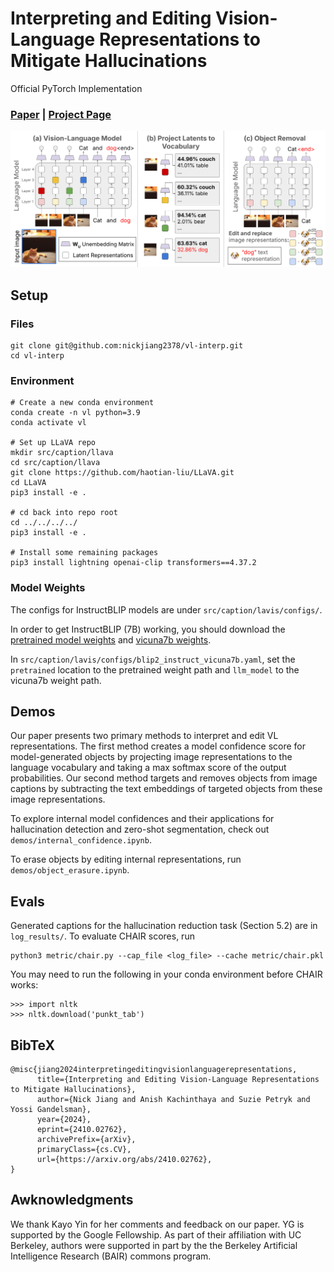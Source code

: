# Interpreting and Editing Vision-Language Representations to Mitigate Hallucinations
Official PyTorch Implementation

### [Paper](https://arxiv.org/pdf/2410.02762) | [Project Page](https://anishk23733.github.io/vl-interp/)

![Teaser](images/teaser.png)

## Setup

### Files
```
git clone git@github.com:nickjiang2378/vl-interp.git
cd vl-interp
```

### Environment

```
# Create a new conda environment
conda create -n vl python=3.9
conda activate vl

# Set up LLaVA repo
mkdir src/caption/llava
cd src/caption/llava
git clone https://github.com/haotian-liu/LLaVA.git
cd LLaVA
pip3 install -e .

# cd back into repo root
cd ../../../../
pip3 install -e .

# Install some remaining packages
pip3 install lightning openai-clip transformers==4.37.2
```

### Model Weights

The configs for InstructBLIP models are under `src/caption/lavis/configs/`.

In order to get InstructBLIP (7B) working, you should download the [pretrained model weights](https://storage.googleapis.com/sfr-vision-language-research/LAVIS/models/InstructBLIP/instruct_blip_vicuna7b_trimmed.pth) and [vicuna7b weights](https://huggingface.co/lmsys/vicuna-7b-v1.1).

In `src/caption/lavis/configs/blip2_instruct_vicuna7b.yaml`, set the `pretrained` location to the pretrained weight path and `llm_model` to the vicuna7b weight path.

## Demos

Our paper presents two primary methods to interpret and edit VL representations. The first method creates a model confidence score for model-generated objects by projecting image representations to the language vocabulary and taking a max softmax score of the output probabilities. Our second method targets and removes objects from image captions by subtracting the text embeddings of targeted objects from these image representations.

To explore internal model confidences and their applications for hallucination detection and zero-shot segmentation, check out `demos/internal_confidence.ipynb`.

To erase objects by editing internal representations, run `demos/object_erasure.ipynb`.

## Evals

Generated captions for the hallucination reduction task (Section 5.2) are in `log_results/`. To evaluate CHAIR scores, run
```
python3 metric/chair.py --cap_file <log_file> --cache metric/chair.pkl
```

You may need to run the following in your conda environment before CHAIR works:
```
>>> import nltk
>>> nltk.download('punkt_tab')
```

## BibTeX
```
@misc{jiang2024interpretingeditingvisionlanguagerepresentations,
      title={Interpreting and Editing Vision-Language Representations to Mitigate Hallucinations},
      author={Nick Jiang and Anish Kachinthaya and Suzie Petryk and Yossi Gandelsman},
      year={2024},
      eprint={2410.02762},
      archivePrefix={arXiv},
      primaryClass={cs.CV},
      url={https://arxiv.org/abs/2410.02762},
}
```

## Awknowledgments
We thank Kayo Yin for her comments and feedback on our paper. YG is supported by the Google
Fellowship. As part of their affiliation with UC Berkeley, authors were supported in part by the the
Berkeley Artificial Intelligence Research (BAIR) commons program.